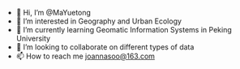 - 👋 Hi, I’m @MaYuetong
- 👀 I’m interested in Geography and Urban Ecology
- 🌱 I’m currently learning Geomatic Information Systems in Peking University
- 💞️ I’m looking to collaborate on different types of data
- 📫 How to reach me joannasoo@163.com

<!---
MaYuetong/MaYuetong is a ✨ special ✨ repository because its `README.md` (this file) appears on your GitHub profile.
You can click the Preview link to take a look at your changes.
--->

